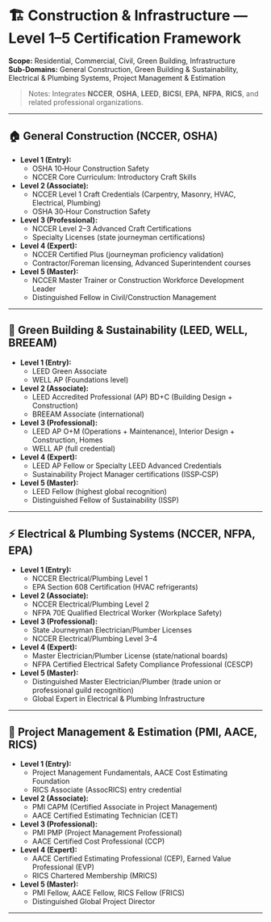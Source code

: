 # 🏗️ Construction & Infrastructure — Level 1–5 Certification Framework

**Scope:** Residential, Commercial, Civil, Green Building, Infrastructure  
**Sub-Domains:** General Construction, Green Building & Sustainability, Electrical & Plumbing Systems, Project Management & Estimation  

> Notes: Integrates **NCCER**, **OSHA**, **LEED**, **BICSI**, **EPA**, **NFPA**, **RICS**, and related professional organizations.  

---

## 🏠 General Construction (NCCER, OSHA)
- **Level 1 (Entry):**
  - OSHA 10‑Hour Construction Safety  
  - NCCER Core Curriculum: Introductory Craft Skills  
- **Level 2 (Associate):**
  - NCCER Level 1 Craft Credentials (Carpentry, Masonry, HVAC, Electrical, Plumbing)  
  - OSHA 30‑Hour Construction Safety  
- **Level 3 (Professional):**
  - NCCER Level 2–3 Advanced Craft Certifications  
  - Specialty Licenses (state journeyman certifications)  
- **Level 4 (Expert):**
  - NCCER Certified Plus (journeyman proficiency validation)  
  - Contractor/Foreman licensing, Advanced Superintendent courses  
- **Level 5 (Master):**
  - NCCER Master Trainer or Construction Workforce Development Leader  
  - Distinguished Fellow in Civil/Construction Management  

---

## 🌱 Green Building & Sustainability (LEED, WELL, BREEAM)
- **Level 1 (Entry):**
  - LEED Green Associate  
  - WELL AP (Foundations level)  
- **Level 2 (Associate):**
  - LEED Accredited Professional (AP) BD+C (Building Design + Construction)  
  - BREEAM Associate (international)  
- **Level 3 (Professional):**
  - LEED AP O+M (Operations + Maintenance), Interior Design + Construction, Homes  
  - WELL AP (full credential)  
- **Level 4 (Expert):**
  - LEED AP Fellow or Specialty LEED Advanced Credentials  
  - Sustainability Project Manager certifications (ISSP‑CSP)  
- **Level 5 (Master):**
  - LEED Fellow (highest global recognition)  
  - Distinguished Fellow of Sustainability (ISSP)  

---

## ⚡ Electrical & Plumbing Systems (NCCER, NFPA, EPA)
- **Level 1 (Entry):**
  - NCCER Electrical/Plumbing Level 1  
  - EPA Section 608 Certification (HVAC refrigerants)  
- **Level 2 (Associate):**
  - NCCER Electrical/Plumbing Level 2  
  - NFPA 70E Qualified Electrical Worker (Workplace Safety)  
- **Level 3 (Professional):**
  - State Journeyman Electrician/Plumber Licenses  
  - NCCER Electrical/Plumbing Level 3–4  
- **Level 4 (Expert):**
  - Master Electrician/Plumber License (state/national boards)  
  - NFPA Certified Electrical Safety Compliance Professional (CESCP)  
- **Level 5 (Master):**
  - Distinguished Master Electrician/Plumber (trade union or professional guild recognition)  
  - Global Expert in Electrical & Plumbing Infrastructure  

---

## 📐 Project Management & Estimation (PMI, AACE, RICS)
- **Level 1 (Entry):**
  - Project Management Fundamentals, AACE Cost Estimating Foundation  
  - RICS Associate (AssocRICS) entry credential  
- **Level 2 (Associate):**
  - PMI CAPM (Certified Associate in Project Management)  
  - AACE Certified Estimating Technician (CET)  
- **Level 3 (Professional):**
  - PMI PMP (Project Management Professional)  
  - AACE Certified Cost Professional (CCP)  
- **Level 4 (Expert):**
  - AACE Certified Estimating Professional (CEP), Earned Value Professional (EVP)  
  - RICS Chartered Membership (MRICS)  
- **Level 5 (Master):**
  - PMI Fellow, AACE Fellow, RICS Fellow (FRICS)  
  - Distinguished Global Project Director  

---
